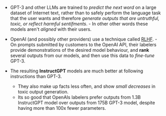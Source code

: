 - GPT-3 and other LLMs are trained to _predict the next word_ on a large
  dataset of Internet text, rather than to safely perform the language task
  that the user wants and therefore _generate outputs that are untruthful,
  toxic, or reflect harmful sentifments_. - In other other words these models aren't _aligned_ with their users.

- OpenAI (and possibly other providers) use a technique called
  [RLHF](https://openai.com/research/learning-from-human-preferences). - On prompts submitted by customers to the OpenAI API, their labelers
  provide demonstrations of the desired model behaviour, and **rank** several
  outputs from our models, and then use this data to _fine-tune_ GPT-3.

- The resulting **InstructGPT** models are much better at following instructions than GPT-3.
  - They also make up facts less often, and show _small decreases_ in toxic output generation.
  - Its so good that OpenAIs labelers prefer outputs from 1.3B InstructGPT model over outputs
    from 175B GPT-3 model, despite having more than 100x fewer parameters.
